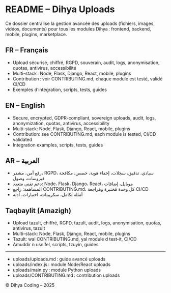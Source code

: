 # README – Dihya Uploads

Ce dossier centralise la gestion avancée des uploads (fichiers, images, vidéos, documents) pour tous les modules Dihya : frontend, backend, mobile, plugins, marketplace.

## FR – Français
- Upload sécurisé, chiffré, RGPD, souverain, audit, logs, anonymisation, quotas, antivirus, accessibilité
- Multi-stack : Node, Flask, Django, React, mobile, plugins
- Contribution : voir CONTRIBUTING.md, chaque module est testé, validé CI/CD
- Exemples d’intégration, scripts, tests, guides

## EN – English
- Secure, encrypted, GDPR-compliant, sovereign uploads, audit, logs, anonymization, quotas, antivirus, accessibility
- Multi-stack: Node, Flask, Django, React, mobile, plugins
- Contribution: see CONTRIBUTING.md, each module is tested, CI/CD validated
- Integration examples, scripts, tests, guides

## AR – العربية
- رفع آمن، مشفر، RGPD، سيادي، تدقيق، سجلات، إخفاء هوية، حصص، مكافحة فيروسات، وصول
- دعم تقني متعدد: Node، Flask، Django، React، موبايل، إضافات
- المساهمة: راجع CONTRIBUTING.md، كل وحدة مُختبرة ومُراجعة CI/CD
- أمثلة تكامل، سكريبتات، اختبارات، أدلة

## Taqbaylit (Amazigh)
- Upload tazult, chiffré, RGPD, tazult, audit, logs, anonymisation, quotas, antivirus, tazult
- Multi-stack: Node, Flask, Django, React, mobile, plugins
- Tazult: wal CONTRIBUTING.md, yal module d test-it, CI/CD
- Amuddir n usnifel, scripts, tzuyin, guides

---

- uploads/uploads.md : guide avancé uploads
- uploads/index.js : module Node/React uploads
- uploads/main.py : module Python uploads
- uploads/CONTRIBUTING.md : contribution uploads

© Dihya Coding – 2025
